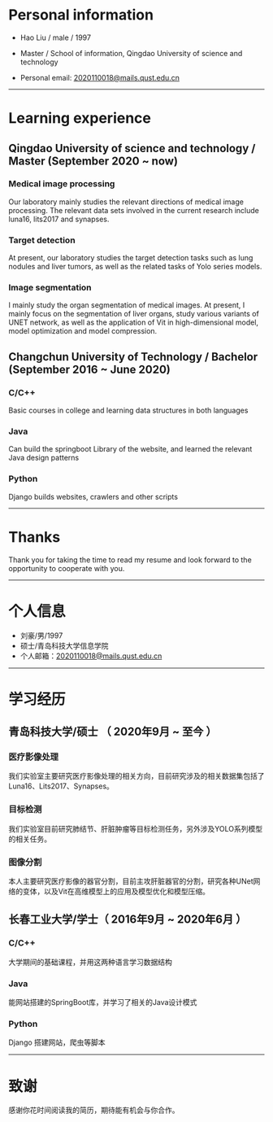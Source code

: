 
# Personal information



- Hao Liu / male / 1997

- Master / School of information, Qingdao University of science and technology

- Personal email: 2020110018@mails.qust.edu.cn



---



# Learning experience



## Qingdao University of science and technology / Master (September 2020 ~ now)



### Medical image processing

Our laboratory mainly studies the relevant directions of medical image processing. The relevant data sets involved in the current research include luna16, lits2017 and synapses.



### Target detection

At present, our laboratory studies the target detection tasks such as lung nodules and liver tumors, as well as the related tasks of Yolo series models.



### Image segmentation

I mainly study the organ segmentation of medical images. At present, I mainly focus on the segmentation of liver organs, study various variants of UNET network, as well as the application of Vit in high-dimensional model, model optimization and model compression.




## Changchun University of Technology / Bachelor (September 2016 ~ June 2020)



### C/C++

Basic courses in college and learning data structures in both languages



### Java

Can build the springboot Library of the website, and learned the relevant Java design patterns



### Python

Django builds websites, crawlers and other scripts


---


# Thanks

Thank you for taking the time to read my resume and look forward to the opportunity to cooperate with you.

---

# 个人信息

 - 刘豪/男/1997 
 - 硕士/青岛科技大学信息学院
 - 个人邮箱：2020110018@mails.qust.edu.cn

---

# 学习经历

## 青岛科技大学/硕士 （ 2020年9月 ~ 至今 ）

### 医疗影像处理
我们实验室主要研究医疗影像处理的相关方向，目前研究涉及的相关数据集包括了Luna16、Lits2017、Synapses。

### 目标检测
我们实验室目前研究肺结节、肝脏肿瘤等目标检测任务，另外涉及YOLO系列模型的相关任务。

### 图像分割
本人主要研究医疗影像的器官分割，目前主攻肝脏器官的分割，研究各种UNet网络的变体，以及Vit在高维模型上的应用及模型优化和模型压缩。


## 长春工业大学/学士（ 2016年9月 ~ 2020年6月 ）

### C/C++
大学期间的基础课程，并用这两种语言学习数据结构

### Java
能网站搭建的SpringBoot库，并学习了相关的Java设计模式

### Python
Django 搭建网站，爬虫等脚本

---

# 致谢
感谢你花时间阅读我的简历，期待能有机会与你合作。
